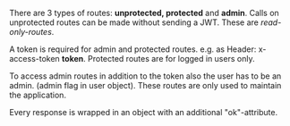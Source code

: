 

There are 3 types of routes: **unprotected, protected** and **admin**. Calls on unprotected routes can be made without sending a JWT. These are *read-only-routes*.

A token is required for admin and protected routes. e.g. as Header: x-access-token **token**. Protected routes are for logged in users only.

To access admin routes in addition to the token also the user has to be an admin. (admin flag in user object). These routes are only used to maintain the application.

Every response is wrapped in an object with an additional "ok"-attribute.
